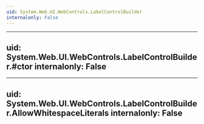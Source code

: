 ```yaml
---
uid: System.Web.UI.WebControls.LabelControlBuilder
internalonly: False
---
```


---
uid: System.Web.UI.WebControls.LabelControlBuilder.#ctor
internalonly: False
---

---
uid: System.Web.UI.WebControls.LabelControlBuilder.AllowWhitespaceLiterals
internalonly: False
---
